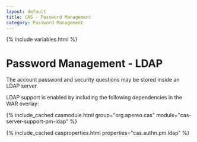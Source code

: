 ```yaml
---
layout: default
title: CAS - Password Management
category: Password Management
---
```


{% include variables.html %}

# Password Management - LDAP

The account password and security questions may be stored inside an LDAP server.

LDAP support is enabled by including the following dependencies in the WAR overlay:

{% include_cached casmodule.html group="org.apereo.cas" module="cas-server-support-pm-ldap" %}

{% include_cached casproperties.html properties="cas.authn.pm.ldap" %}
